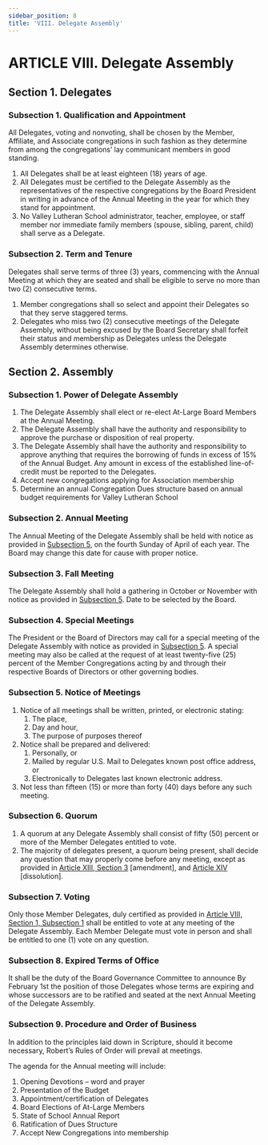 ```yaml
---
sidebar_position: 8
title: 'VIII. Delegate Assembly'
---
```


# ARTICLE VIII. Delegate Assembly

## Section 1. Delegates

### Subsection 1. Qualification and Appointment

All Delegates, voting and nonvoting, shall be chosen by the Member, Affiliate, and Associate congregations in such fashion as they determine from among the congregations’ lay communicant members in good standing.

1. All Delegates shall be at least eighteen (18) years of age.
1. All Delegates must be certified to the Delegate Assembly as the representatives of the respective congregations by the Board President in writing in advance of the Annual Meeting in the year for which they stand for appointment.
1. No Valley Lutheran School administrator, teacher, employee, or staff member nor immediate family members (spouse, sibling, parent, child) shall serve as a Delegate.

### Subsection 2. Term and Tenure

Delegates shall serve terms of three (3) years, commencing with the Annual Meeting at which they are seated and shall be eligible to serve no more than two (2) consecutive terms.

1. Member congregations shall so select and appoint their Delegates so that they serve staggered terms.
1. Delegates who miss two (2) consecutive meetings of the Delegate Assembly, without being excused by the Board Secretary shall forfeit their status and membership as Delegates unless the Delegate Assembly determines otherwise.

## Section 2. Assembly

### Subsection 1. Power of Delegate Assembly

1. The Delegate Assembly shall elect or re-elect At-Large Board Members at the Annual Meeting.
1. The Delegate Assembly shall have the authority and responsibility to approve the purchase or disposition of real property.
1. The Delegate Assembly shall have the authority and responsibility to approve anything that requires the borrowing of funds in excess of 15% of the Annual Budget. Any amount in excess of the established line-of-credit must be reported to the Delegates.
1. Accept new congregations applying for Association membership
1. Determine an annual Congregation Dues structure based on annual budget requirements for Valley Lutheran School

### Subsection 2. Annual Meeting

The Annual Meeting of the Delegate Assembly shall be held with notice as provided in [Subsection 5](#subsection-5-notice-of-meetings), on the fourth Sunday of April of each year. The Board may change this date for cause with proper notice.

### Subsection 3. Fall Meeting

The Delegate Assembly shall hold a gathering in October or November with notice as provided in [Subsection 5](#subsection-5-notice-of-meetings). Date to be selected by the Board.

### Subsection 4. Special Meetings

The President or the Board of Directors may call for a special meeting of the Delegate Assembly with notice as provided in [Subsection 5](#subsection-5-notice-of-meetings). A special meeting may also be called at the request of at least twenty-five (25) percent of the Member Congregations acting by and through their respective Boards of Directors or other governing bodies.

### Subsection 5. Notice of Meetings

1. Notice of all meetings shall be written, printed, or electronic stating:
    1. The place,
    1. Day and hour,
    1. The purpose of purposes thereof
1. Notice shall be prepared and delivered:
    1. Personally, or
    1. Mailed by regular U.S. Mail to Delegates known post office address, or
    1. Electronically to Delegates last known electronic address.
1. Not less than fifteen (15) or more than forty (40) days before any such meeting.

### Subsection 6. Quorum

1. A quorum at any Delegate Assembly shall consist of fifty (50) percent or more of the Member Delegates entitled to vote.
1. The majority of delegates present, a quorum being present, shall decide any question that may properly come before any meeting, except as provided in [Article XIII, Section 3](amendment#section-3-voting) [amendment], and [Article XIV](dissolution.md) [dissolution].

### Subsection 7. Voting

Only those Member Delegates, duly certified as provided in [Article VIII, Section 1, Subsection 1](delegate_assembly#subsection-1-qualification-and-appointment) shall be entitled to vote at any meeting of the Delegate Assembly. Each Member Delegate must vote in person and shall be entitled to one (1) vote on any question.

### Subsection 8. Expired Terms of Office

It shall be the duty of the Board Governance Committee to announce By February 1st the position of those Delegates whose terms are expiring and whose successors are to be ratified and seated at the next Annual Meeting of the Delegate Assembly.

### Subsection 9. Procedure and Order of Business

In addition to the principles laid down in Scripture, should it become necessary, Robert’s Rules of Order will prevail at meetings.

The agenda for the Annual meeting will include:

1. Opening Devotions – word and prayer
1. Presentation of the Budget
1. Appointment/certification of Delegates
1. Board Elections of At-Large Members
1. State of School Annual Report
1. Ratification of Dues Structure
1. Accept New Congregations into membership
